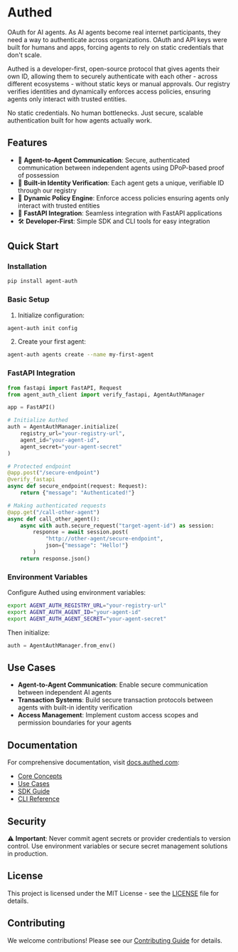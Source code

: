 # Authed

OAuth for AI agents. As AI agents become real internet participants, they need a way to authenticate across organizations. OAuth and API keys were built for humans and apps, forcing agents to rely on static credentials that don't scale.

Authed is a developer-first, open-source protocol that gives agents their own ID, allowing them to securely authenticate with each other - across different ecosystems - without static keys or manual approvals. Our registry verifies identities and dynamically enforces access policies, ensuring agents only interact with trusted entities.

No static credentials. No human bottlenecks. Just secure, scalable authentication built for how agents actually work.

## Features

- 🤖 **Agent-to-Agent Communication**: Secure, authenticated communication between independent agents using DPoP-based proof of possession
- 🔐 **Built-in Identity Verification**: Each agent gets a unique, verifiable ID through our registry
- 🚦 **Dynamic Policy Engine**: Enforce access policies ensuring agents only interact with trusted entities
- 🔄 **FastAPI Integration**: Seamless integration with FastAPI applications
- 🛠️ **Developer-First**: Simple SDK and CLI tools for easy integration

## Quick Start

### Installation

```bash
pip install agent-auth
```

### Basic Setup

1. Initialize configuration:
```bash
agent-auth init config
```

2. Create your first agent:
```bash
agent-auth agents create --name my-first-agent
```

### FastAPI Integration

```python
from fastapi import FastAPI, Request
from agent_auth_client import verify_fastapi, AgentAuthManager

app = FastAPI()

# Initialize Authed
auth = AgentAuthManager.initialize(
    registry_url="your-registry-url",
    agent_id="your-agent-id",
    agent_secret="your-agent-secret"
)

# Protected endpoint
@app.post("/secure-endpoint")
@verify_fastapi
async def secure_endpoint(request: Request):
    return {"message": "Authenticated!"}

# Making authenticated requests
@app.get("/call-other-agent")
async def call_other_agent():
    async with auth.secure_request("target-agent-id") as session:
        response = await session.post(
            "http://other-agent/secure-endpoint",
            json={"message": "Hello!"}
        )
    return response.json()
```

### Environment Variables

Configure Authed using environment variables:

```bash
export AGENT_AUTH_REGISTRY_URL="your-registry-url"
export AGENT_AUTH_AGENT_ID="your-agent-id"
export AGENT_AUTH_AGENT_SECRET="your-agent-secret"
```

Then initialize:

```python
auth = AgentAuthManager.from_env()
```

## Use Cases

- **Agent-to-Agent Communication**: Enable secure communication between independent AI agents
- **Transaction Systems**: Build secure transaction protocols between agents with built-in identity verification
- **Access Management**: Implement custom access scopes and permission boundaries for your agents

## Documentation

For comprehensive documentation, visit [docs.authed.com](https://docs.authed.com):

- [Core Concepts](https://docs.authed.com/what-is-authed)
- [Use Cases](https://docs.authed.com/capabilities)
- [SDK Guide](https://docs.authed.com/sdk-guide)
- [CLI Reference](https://docs.authed.com/cli-tools)

## Security

⚠️ **Important**: Never commit agent secrets or provider credentials to version control. Use environment variables or secure secret management solutions in production.

## License

This project is licensed under the MIT License - see the [LICENSE](LICENSE) file for details.

## Contributing

We welcome contributions! Please see our [Contributing Guide](CONTRIBUTING.md) for details.

